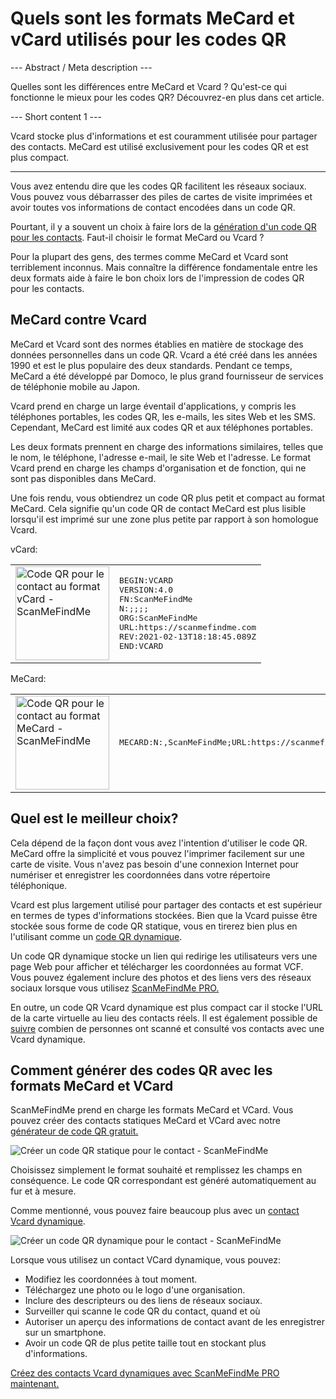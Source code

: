 <h1>Quels sont les formats MeCard et vCard utilisés pour les codes QR</h1>

--- Abstract / Meta description ---

Quelles sont les différences entre MeCard et Vcard ? Qu'est-ce qui fonctionne le mieux pour les codes QR? Découvrez-en plus dans cet article.

--- Short content 1 ---

Vcard stocke plus d'informations et est couramment utilisée pour partager des contacts. MeCard est utilisé exclusivement pour les codes QR et est plus compact.

----------

<p>Vous avez entendu dire que les codes QR facilitent les réseaux sociaux. Vous pouvez vous débarrasser des piles de cartes de visite imprimées et avoir toutes vos informations de contact encodées dans un code QR. </p>

<p>Pourtant, il y a souvent un choix à faire lors de la <a href="#static:contact">génération d'un code QR pour les contacts</a>. Faut-il choisir le format MeCard ou Vcard ? </p>

<p>Pour la plupart des gens, des termes comme MeCard et Vcard sont terriblement inconnus. Mais connaître la différence fondamentale entre les deux formats aide à faire le bon choix lors de l'impression de codes QR pour les contacts.</p>

<h2>MeCard contre Vcard</h2>

<p>MeCard et Vcard sont des normes établies en matière de stockage des données personnelles dans un code QR. Vcard a été créé dans les années 1990 et est le plus populaire des deux standards. Pendant ce temps, MeCard a été développé par Domoco, le plus grand fournisseur de services de téléphonie mobile au Japon.</p>

<p>Vcard prend en charge un large éventail d'applications, y compris les téléphones portables, les codes QR, les e-mails, les sites Web et les SMS. Cependant, MeCard est limité aux codes QR et aux téléphones portables. </p>

<p>Les deux formats prennent en charge des informations similaires, telles que le nom, le téléphone, l'adresse e-mail, le site Web et l'adresse. Le format Vcard prend en charge les champs d'organisation et de fonction, qui ne sont pas disponibles dans MeCard.</p>

<p>Une fois rendu, vous obtiendrez un code QR plus petit et compact au format MeCard. Cela signifie qu'un code QR de contact MeCard est plus lisible lorsqu'il est imprimé sur une zone plus petite par rapport à son homologue Vcard.</p>

<p>vCard:</p>

<table>
    <tr><td><img src="https://media.scanmefindme.com/blog/about_contactformats/files/img 1 - qr vcard.png" width="150" height="150"
        alt="Code QR pour le contact au format vCard - ScanMeFindMe">
    </td>
        <td class="notranslate">
<pre>BEGIN:VCARD
VERSION:4.0
FN:ScanMeFindMe
N:;;;;
ORG:ScanMeFindMe
URL:https://scanmefindme.com
REV:2021-02-13T18:18:45.089Z
END:VCARD</pre>
        </td>
    </tr></table>

<p></p>

<p>MeCard:</p>

<table>
    <tr><td><img src="https://media.scanmefindme.com/blog/about_contactformats/files/img 2 - mecard.png" width="150" height="150"
            alt="Code QR pour le contact au format MeCard - ScanMeFindMe"></td>
        <td class="notranslate">
            <pre>MECARD:N:,ScanMeFindMe;URL:https://scanmefindme.com;;</pre>
        </td>
    </tr>
</table>

<h2>Quel est le meilleur choix?</h2>

<p>Cela dépend de la façon dont vous avez l'intention d'utiliser le code QR. MeCard offre la simplicité et vous pouvez l'imprimer facilement sur une carte de visite. Vous n'avez pas besoin d'une connexion Internet pour numériser et enregistrer les coordonnées dans votre répertoire téléphonique.</p>

<p>Vcard est plus largement utilisé pour partager des contacts et est supérieur en termes de types d'informations stockées. Bien que la Vcard puisse être stockée sous forme de code QR statique, vous en tirerez bien plus en l'utilisant comme un <a href="#article:about_dynamic_contact" title="Code QR dynamique pour carte de contact">code QR dynamique</a>.</p>

<p>Un code QR dynamique stocke un lien qui redirige les utilisateurs vers une page Web pour afficher et télécharger les coordonnées au format VCF. Vous pouvez également inclure des photos et des liens vers des réseaux sociaux lorsque vous utilisez <a href="#pro">ScanMeFindMe PRO.</a></p>

<p>En outre, un code QR Vcard dynamique est plus compact car il stocke l'URL de la carte virtuelle au lieu des contacts réels. Il est également possible de <a href="#article:about_statistics" title="Suivre les scans de code QR">suivre</a> combien de personnes ont scanné et consulté vos contacts avec une Vcard dynamique.</p>

<h2>Comment générer des codes QR avec les formats MeCard et VCard</h2>

<p>ScanMeFindMe prend en charge les formats MeCard et VCard. Vous pouvez créer des contacts statiques MeCard et VCard avec notre <a href="#static:contact">générateur de code QR gratuit.</a> </p>

<p class="imageholder">
    <img src="https://media.scanmefindme.com/blog/about_contactformats/files/img 3 - create a qr code for contact.png"
        alt="Créer un code QR statique pour le contact - ScanMeFindMe">
</p>

<p>Choisissez simplement le format souhaité et remplissez les champs en conséquence. Le code QR correspondant est généré automatiquement au fur et à mesure.</p>

<p>Comme mentionné, vous pouvez faire beaucoup plus avec un <a href="#article:about_dynamic_contact">contact Vcard dynamique</a>.</p>

<p class="imageholder">
    <img src="https://media.scanmefindme.com/blog/about_contactformats/files/img 4 - contact card.png"
        alt="Créer un code QR dynamique pour le contact - ScanMeFindMe">
</p>

<p>Lorsque vous utilisez un contact VCard dynamique, vous pouvez:</p>

<ul>
    <li>Modifiez les coordonnées à tout moment.</li>
    <li>Téléchargez une photo ou le logo d'une organisation.</li>
    <li>Inclure des descripteurs ou des liens de réseaux sociaux.</li>
    <li>Surveiller qui scanne le code QR du contact, quand et où</li>
    <li>Autoriser un aperçu des informations de contact avant de les enregistrer sur un smartphone.</li>
    <li>Avoir un code QR de plus petite taille tout en stockant plus d'informations.</li>
</ul>

<p><a href="#pro">Créez des contacts Vcard dynamiques avec ScanMeFindMe PRO maintenant.</a></p>
